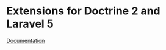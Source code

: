 # Extensions for Doctrine 2 and Laravel 5
[Documentation](https://github.com/laravel-doctrine/orm/wiki/Extensions)